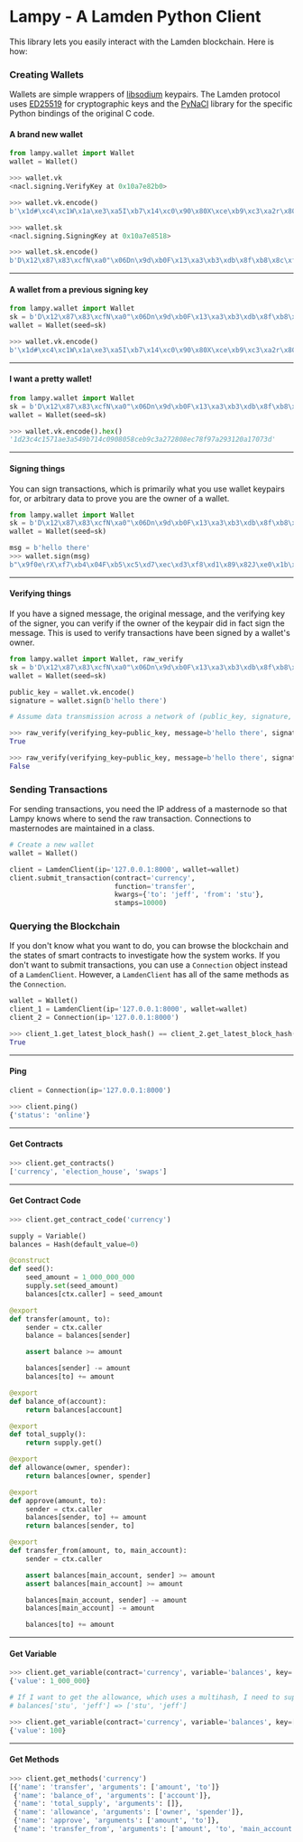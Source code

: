 # Lampy - A Lamden Python Client

This library lets you easily interact with the Lamden blockchain. Here is how:

### Creating Wallets
Wallets are simple wrappers of [libsodium](https://github.com/jedisct1/libsodium) keypairs. The Lamden protocol uses [ED25519](https://ed25519.cr.yp.to/) for cryptographic keys and the [PyNaCl](https://pynacl.readthedocs.io/en/stable/) library for the specific Python bindings of the original C code.

#### A brand new wallet
```python
from lampy.wallet import Wallet
wallet = Wallet()

>>> wallet.vk
<nacl.signing.VerifyKey at 0x10a7e82b0>

>>> wallet.vk.encode()
b'\x1d#\xc4\xc1W\x1a\xe3\xa5I\xb7\x14\xc0\x90\x80X\xce\xb9\xc3\xa2r\x80\x8e\xc7\x8f\x97\xa2\x93\x12\n\x17\x07='

>>> wallet.sk
<nacl.signing.SigningKey at 0x10a7e8518>

>>> wallet.sk.encode()
b'D\x12\x87\x83\xcfN\xa0"\x06Dn\x9d\xb0F\x13\xa3\xb3\xdb\x8f\xb8\x8c\xfa>\x03\xbb\x07OR\x7f\x18`\xce'
```
***
#### A wallet from a previous signing key
```python
from lampy.wallet import Wallet
sk = b'D\x12\x87\x83\xcfN\xa0"\x06Dn\x9d\xb0F\x13\xa3\xb3\xdb\x8f\xb8\x8c\xfa>\x03\xbb\x07OR\x7f\x18`\xce'
wallet = Wallet(seed=sk)

>>> wallet.vk.encode()
b'\x1d#\xc4\xc1W\x1a\xe3\xa5I\xb7\x14\xc0\x90\x80X\xce\xb9\xc3\xa2r\x80\x8e\xc7\x8f\x97\xa2\x93\x12\n\x17\x07='
```
***
#### I want a pretty wallet!
```python
from lampy.wallet import Wallet
sk = b'D\x12\x87\x83\xcfN\xa0"\x06Dn\x9d\xb0F\x13\xa3\xb3\xdb\x8f\xb8\x8c\xfa>\x03\xbb\x07OR\x7f\x18`\xce'
wallet = Wallet(seed=sk)

>>> wallet.vk.encode().hex()
'1d23c4c1571ae3a549b714c0908058ceb9c3a272808ec78f97a293120a17073d'
```
***
#### Signing things
You can sign transactions, which is primarily what you use wallet keypairs for, or arbitrary data to prove you are the owner of a wallet.
```python
from lampy.wallet import Wallet
sk = b'D\x12\x87\x83\xcfN\xa0"\x06Dn\x9d\xb0F\x13\xa3\xb3\xdb\x8f\xb8\x8c\xfa>\x03\xbb\x07OR\x7f\x18`\xce'
wallet = Wallet(seed=sk)

msg = b'hello there'
>>> wallet.sign(msg)
b"\x9f0e\rX\xf7\xb4\x04F\xb5\xc5\xd7\xec\xd3\xf8\xd1\x89\x82J\xe0\x1b\x8a\x01*\x8c'Qe\\0?(\x86J>\xee\x93<\x92\x0f\x06\xd4y9\xf0\x0b\xad\x7f0_\xd6\xa3Nb>j\x97%N\xe5\xeb\xb8]\x0f"
```
***

#### Verifying things
If you have a signed message, the original message, and the verifying key of the signer, you can verify if the owner of the keypair did in fact sign the message. This is used to verify transactions have been signed by a wallet's owner.
```python
from lampy.wallet import Wallet, raw_verify
sk = b'D\x12\x87\x83\xcfN\xa0"\x06Dn\x9d\xb0F\x13\xa3\xb3\xdb\x8f\xb8\x8c\xfa>\x03\xbb\x07OR\x7f\x18`\xce'
wallet = Wallet(seed=sk)

public_key = wallet.vk.encode()
signature = wallet.sign(b'hello there')

# Assume data transmission across a network of (public_key, signature, message)

>>> raw_verify(verifying_key=public_key, message=b'hello there', signature=signature)
True

>>> raw_verify(verifying_key=public_key, message=b'hello there', signature=b'bad signature')
False
```
### Sending Transactions
For sending transactions, you need the IP address of a masternode so that Lampy knows where to send the raw transaction. Connections to masternodes are maintained in a class.
```python
# Create a new wallet
wallet = Wallet()

client = LamdenClient(ip='127.0.0.1:8000', wallet=wallet)
client.submit_transaction(contract='currency',
                          function='transfer',
                          kwargs={'to': 'jeff', 'from': 'stu'},
                          stamps=10000)

```
### Querying the Blockchain
If you don't know what you want to do, you can browse the blockchain and the states of smart contracts to investigate how the system works. If you don't want to submit transactions, you can use a `Connection` object instead of a `LamdenClient`. However, a `LamdenClient` has all of the same methods as the `Connection`.
```python
wallet = Wallet()
client_1 = LamdenClient(ip='127.0.0.1:8000', wallet=wallet)
client_2 = Connection(ip='127.0.0.1:8000')

>>> client_1.get_latest_block_hash() == client_2.get_latest_block_hash()
True
```
***
#### Ping
```python
client = Connection(ip='127.0.0.1:8000')

>>> client.ping()
{'status': 'online'}
```
***
#### Get Contracts
```python
>>> client.get_contracts()
['currency', 'election_house', 'swaps']
```
***
#### Get Contract Code
```python
>>> client.get_contract_code('currency')

supply = Variable()
balances = Hash(default_value=0)

@construct
def seed():
    seed_amount = 1_000_000_000
    supply.set(seed_amount)
    balances[ctx.caller] = seed_amount

@export
def transfer(amount, to):
    sender = ctx.caller
    balance = balances[sender]

    assert balance >= amount

    balances[sender] -= amount
    balances[to] += amount

@export
def balance_of(account):
    return balances[account]

@export
def total_supply():
    return supply.get()

@export
def allowance(owner, spender):
    return balances[owner, spender]

@export
def approve(amount, to):
    sender = ctx.caller
    balances[sender, to] += amount
    return balances[sender, to]

@export
def transfer_from(amount, to, main_account):
    sender = ctx.caller

    assert balances[main_account, sender] >= amount
    assert balances[main_account] >= amount

    balances[main_account, sender] -= amount
    balances[main_account] -= amount

    balances[to] += amount
```
***
#### Get Variable
```python
>>> client.get_variable(contract='currency', variable='balances', key='stu')
{'value': 1_000_000}

# If I want to get the allowance, which uses a multihash, I need to supply a list of keys.
# balances['stu', 'jeff'] => ['stu', 'jeff']

>>> client.get_variable(contract='currency', variable='balances', key=['stu', 'jeff'])
{'value': 100}
```
***
#### Get Methods
```python
>>> client.get_methods('currency')
[{'name': 'transfer', 'arguments': ['amount', 'to']}
 {'name': 'balance_of', 'arguments': ['account']},
 {'name': 'total_supply', 'arguments': []},
 {'name': 'allowance', 'arguments': ['owner', 'spender']},
 {'name': 'approve', 'arguments': ['amount', 'to']},
 {'name': 'transfer_from', 'arguments': ['amount', 'to', 'main_account']}]
```